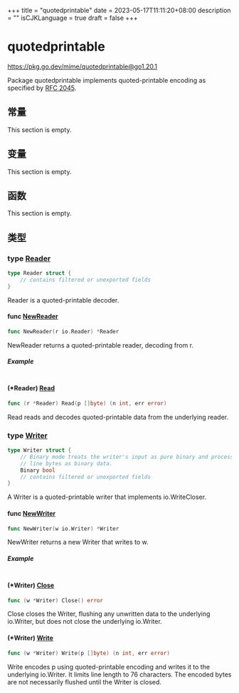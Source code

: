+++
title = "quotedprintable"
date = 2023-05-17T11:11:20+08:00
description = ""
isCJKLanguage = true
draft = false
+++
# quotedprintable

https://pkg.go.dev/mime/quotedprintable@go1.20.1



Package quotedprintable implements quoted-printable encoding as specified by [RFC 2045](https://rfc-editor.org/rfc/rfc2045.html).








## 常量 

This section is empty.

## 变量

This section is empty.

## 函数

This section is empty.

## 类型

### type [Reader](https://cs.opensource.google/go/go/+/go1.20.1:src/mime/quotedprintable/reader.go;l=17) 

``` go linenums="1"
type Reader struct {
	// contains filtered or unexported fields
}
```

Reader is a quoted-printable decoder.

#### func [NewReader](https://cs.opensource.google/go/go/+/go1.20.1:src/mime/quotedprintable/reader.go;l=24) 

``` go linenums="1"
func NewReader(r io.Reader) *Reader
```

NewReader returns a quoted-printable reader, decoding from r.

##### Example
``` go linenums="1"
```

#### (*Reader) [Read](https://cs.opensource.google/go/go/+/go1.20.1:src/mime/quotedprintable/reader.go;l=72) 

``` go linenums="1"
func (r *Reader) Read(p []byte) (n int, err error)
```

Read reads and decodes quoted-printable data from the underlying reader.

### type [Writer](https://cs.opensource.google/go/go/+/go1.20.1:src/mime/quotedprintable/writer.go;l=12) 

``` go linenums="1"
type Writer struct {
	// Binary mode treats the writer's input as pure binary and processes end of
	// line bytes as binary data.
	Binary bool
	// contains filtered or unexported fields
}
```

A Writer is a quoted-printable writer that implements io.WriteCloser.

#### func [NewWriter](https://cs.opensource.google/go/go/+/go1.20.1:src/mime/quotedprintable/writer.go;l=24) 

``` go linenums="1"
func NewWriter(w io.Writer) *Writer
```

NewWriter returns a new Writer that writes to w.

##### Example
``` go linenums="1"
```

#### (*Writer) [Close](https://cs.opensource.google/go/go/+/go1.20.1:src/mime/quotedprintable/writer.go;l=67) 

``` go linenums="1"
func (w *Writer) Close() error
```

Close closes the Writer, flushing any unwritten data to the underlying io.Writer, but does not close the underlying io.Writer.

#### (*Writer) [Write](https://cs.opensource.google/go/go/+/go1.20.1:src/mime/quotedprintable/writer.go;l=31) 

``` go linenums="1"
func (w *Writer) Write(p []byte) (n int, err error)
```

Write encodes p using quoted-printable encoding and writes it to the underlying io.Writer. It limits line length to 76 characters. The encoded bytes are not necessarily flushed until the Writer is closed.